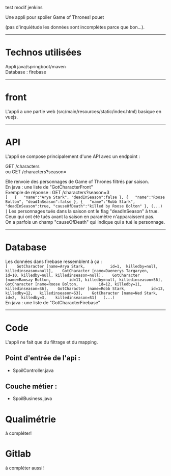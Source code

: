 test modif jenkins

Une appli pour spoiler Game of Thrones!
pouet

(pas d'inquiétude les données sont incomplètes parce que bon...).

------------------------------------
# Technos utilisées

Appli java/springboot/maven  
Database : firebase  


------------------------------------
# front

L'appli a une partie web (src/main/resources/static/index.html) basique en vuejs.


------------------------------------
# API


L'appli se compose principalement d'une API avec un endpoint :  

GET /characters  
ou
GET /characters?season=<seasonNumber>  

Elle renvoie des personnages de Game of Thrones filtrés par saison.  
En java : une liste de "GotCharacterFront"  
Exemple de réponse : GET /characters?season=3  
``
[  
   {  
      "name":"Arya Stark",
      "deadInSeason":false
   },
   {  
      "name":"Roose Bolton",
      "deadInSeason":false
   },
   {  
      "name":"Robb Stark",
      "deadInSeason":true,
      "causeOfDeath":"killed by Roose Bolton"
   },
   (...)
   ]
  ``
Les personnages tués dans la saison ont le flag "deadInSeason" à true.  
Ceux qui ont été tués avant la saison en paramètre n'apparaissent pas.  
On a parfois un champ "causeOfDeath" qui indique qui a tué le personnage.  
   

------------------------------------
# Database
   
Les données dans firebase ressemblent à ça :  
``
[	
	GotCharacter [name=Arya Stark,           id=1,  killedby=null, killedinseason=null],   
	GotCharacter [name=Daenerys Targaryen,   id=10, killedby=null, killedinseason=null],   
	GotCharacter [name=Ramsay Bolton,        id=11, killedby=null, killedinseason=S6],   
	GotCharacter [name=Roose Bolton,         id=12, killedby=11,   killedinseason=S6],   
	GotCharacter [name=Robb Stark,           id=13, killedby=12,   killedinseason=S3],   
	GotCharacter [name=Ned Stark,            id=2,  killedby=3,    killedinseason=S1]  
(...)
``  
En java : une liste de "GotCharacterFirebase"

   
------------------------------------
# Code

L'appli ne fait que du filtrage et du mapping.

## Point d'entrée de l'api :   
* SpoilController.java  

## Couche métier :   
* SpoilBusiness.java  


# Qualimétrie
à compléter!

# Gitlab
à compléter aussi!

   
   
   
